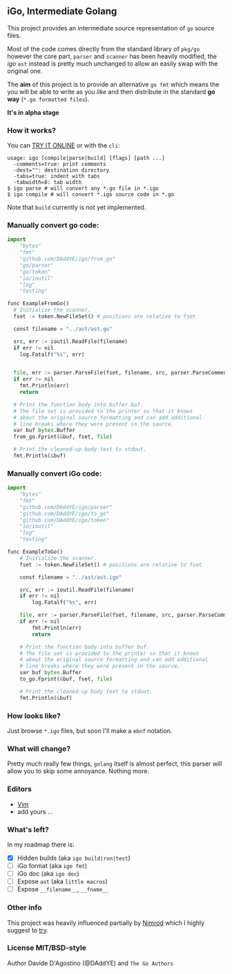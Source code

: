 ## iGo, Intermediate Golang

This project provides an intermediate source representation of `go` source files.

Most of the code comes directly from the standard library of `pkg/go` however the core part, `parser`
and `scanner` has been heavily modified, the *igo* `ast` instead is pretty much unchanged to allow
an easily swap with the original one.

The __aim__ of this project is to provide an alternative `go fmt` which means the you will be able
to write as you _like_ and then distribute in the standard __go way__ (`*.go formatted files`).

**It's in alpha stage**

### How it works?

You can [TRY IT ONLINE](http://igo.herokuapp.com) or with the `cli`:

```
usage: igo [compile|parse|build] [flags] [path ...]
  -comments=true: print comments
  -dest="": destination directory
  -tabs=true: indent with tabs
  -tabwidth=8: tab width
$ igo parse # will convert any *.go file in *.igo
$ igo compile # will convert *.igo source code in *.go
```

Note that `build` currently is not yet implemented.

### Manually convert go code:

```python
import
	"bytes"
	"fmt"
	"github.com/DAddYE/igo/from_go"
	"go/parser"
	"go/token"
	"io/ioutil"
	"log"
	"testing"

func ExampleFromGo()
  # Initialize the scanner.
  fset := token.NewFileSet() # positions are relative to fset

  const filename = "../ast/ast.go"

  src, err := ioutil.ReadFile(filename)
  if err != nil
    log.Fatalf("%s", err)


  file, err := parser.ParseFile(fset, filename, src, parser.ParseComments)
  if err != nil
    fmt.Println(err)
    return

  # Print the function body into buffer buf.
  # The file set is provided to the printer so that it knows
  # about the original source formatting and can add additional
  # line breaks where they were present in the source.
  var buf bytes.Buffer
  from_go.Fprint(&buf, fset, file)

  # Print the cleaned-up body text to stdout.
  fmt.Println(&buf)
```

### Manually convert iGo code:

```python
import
	"bytes"
	"fmt"
	"github.com/DAddYE/igo/parser"
	"github.com/DAddYE/igo/to_go"
	"github.com/DAddYE/igo/token"
	"io/ioutil"
	"log"
	"testing"

func ExampleToGo()
	# Initialize the scanner.
	fset := token.NewFileSet() # positions are relative to fset

	const filename = "../ast/ast.igo"

	src, err := ioutil.ReadFile(filename)
	if err != nil
		log.Fatalf("%s", err)

	file, err := parser.ParseFile(fset, filename, src, parser.ParseComments)
	if err != nil
		fmt.Println(err)
		return

	# Print the function body into buffer buf.
	# The file set is provided to the printer so that it knows
	# about the original source formatting and can add additional
	# line breaks where they were present in the source.
	var buf bytes.Buffer
	to_go.Fprint(&buf, fset, file)

	# Print the cleaned-up body text to stdout.
	fmt.Println(&buf)
```

### How looks like?

Just browse `*.igo` files, but soon I'll make a `ebnf` notation.

### What will change?

Pretty much really few things, `golang` itself is almost perfect, this parser will allow you to skip
some annoyance. Nothing more.

### Editors

- [Vim](https://github.com/DAddYE/igo.vim)
- add yours ...

### What's left?

In my roadmap there is:

- [x] Hidden builds (aka `igo build|run|test`)
- [ ] iGo format (aka `igo fmt`)
- [ ] iGo doc (aka `igo doc`)
- [ ] Expose `ast` (aka `little macros`)
- [ ] Expose `__filename__`, `__fname__`

### Other info

This project was heavily influenced partially by [Nimrod](http://nimrod-lang.org) which I highly
suggest to [try](http://nimrod-lang.org).

### License MIT/BSD-style

Author Davide D'Agostino (@DAddYE) and `The Go Authors`
